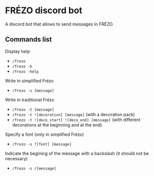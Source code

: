 # FRÉZO discord bot
A discord bot that allows to send messages in FRÉZO.

## Commands list
Display help
- ```/frezo```
- ```/frezo -h```
- ```/frezo -help```

Write in simplified Frézo
- ```/frezo -s [message]```

Write in traditional Frézo
- ```/frezo -t [message]```
- ```/frezo -t ![decoration] [message]``` (with a decoration pack)
- ```/frezo -t ![deco_start] ![deco_end] [message]``` (with different decorations at the beginning and at the end)

Specify a font (only in simplified Frézo)
- ```/frezo -s ?[font] [message]```

Indicate the begining of the message with a backslash (it should not be necessary)
- ```/frezo -s /[message]```
